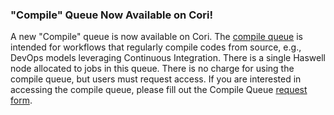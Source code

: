 ### "Compile" Queue Now Available on Cori!

A new "Compile" queue is now available on Cori. The 
[compile queue](https://docs.nersc.gov/jobs/policy/#compile) 
is intended for workflows that regularly compile codes from source, e.g., 
DevOps models leveraging Continuous Integration. There is a single Haswell node 
allocated to jobs in this queue. There is no charge for using the compile queue,
but users must request access. If you are interested in accessing the compile 
queue, please fill out the Compile Queue 
[request form](https://nersc.servicenowservices.com/sp?id=sc_cat_item&sys_id=9089a22f1b426010263aa82eac4bcb5b&sysparm_category=e15706fc0a0a0aa7007fc21e1ab70c2f).
